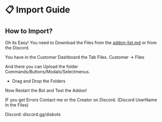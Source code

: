 # 📋 Import Guide

## How to Import?

Oh its Easy! You need to Download the Files from the [addon-list.md](addon-list.md "mention") or from the Discord.

You have in the Customer Dashboard the Tab Files. Customer -> Files

And there you can Upload the folder Commands/Buttons/Modals/Selectmenus.&#x20;

* Drag and Drop the Folders

Now Restart the Bot and Test the Addon!



IF you get Errors Contact me or the Creator on Discord. (Discord UserName In the Files)

Discord: discord.gg/disbots
